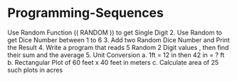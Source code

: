 # Programming-Sequences

Use Random Function (( RANDOM )) to get Single Digit
2. Use Random to get Dice Number between 1 to 6
3. Add two Random Dice Number and Print the Result
4. Write a program that reads 5 Random 2 Digit values , then find their
sum and the average
5. Unit Conversion
a. 1ft = 12 in then 42 in = ? ft
b. Rectangular Plot of 60 feet x 40 feet in meters
c. Calculate area of 25 such plots in acres